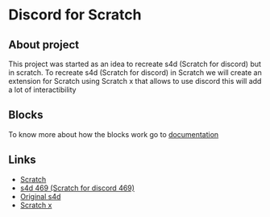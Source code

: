 # Discord for Scratch
## About project
This project was started as an idea to recreate s4d (Scratch for discord) but in scratch.
To recreate s4d (Scratch for discord) in Scratch we will create an extension for Scratch using Scratch x that allows to use discord this will add a lot of interactibility
## Blocks
To know more about how the blocks work go to [documentation](/DOCUMENTATION.md)
## Links
- [Scratch](https://scratch.mit.edu)
- [s4d 469 (Scratch for discord 469)](https://github.com/scratch-for-discord)
- [Original s4d](https://github.com/Androz2091/scratch-for-discord)
- [Scratch x](https://scratchx.org/)

